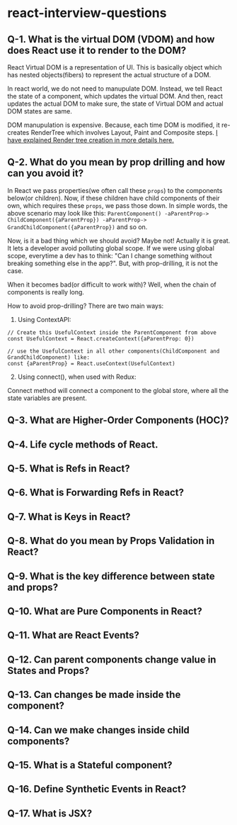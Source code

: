 # react-interview-questions

## Q-1. What is the virtual DOM (VDOM) and how does React use it to render to the DOM?
  
  React Virtual DOM is a representation of UI. This is basically object which has nested objects(fibers) to represent the actual structure of a DOM. 
  
  In react world, we do not need to manupulate DOM. Instead, we tell React the state of a component, which updates the virtual DOM. And then, react updates the actual DOM to make sure, the state of Virtual DOM and actual DOM states are same. 
  
  DOM manupulation is expensive. Because, each time DOM is modified, it re-creates RenderTree which involves Layout, Paint and Composite steps. 
  [I have explained Render tree creation in more details here.](https://github.com/mayukhr/parts_unknown/blob/main/README.md)

## Q-2. What do you mean by prop drilling and how can you avoid it?
In React we pass properties(we often call these `props`) to the components below(or children). Now, if these children have child components of their own, which requires these `props`, we pass those down.
In simple words, the above scenario may look like this:
`ParentComponent() -aParentProp-> ChildComponent({aParentProp}) -aParentProp-> GrandChildComponent({aParentProp})` and so on.

Now, is it a bad thing which we should avoid? 
Maybe not! Actually it is great. It lets a developer avoid polluting global scope. If we were using global scope, everytime a dev has to think: "Can I change something without breaking something else in the app?". But, with prop-drilling, it is not the case.

When it becomes bad(or difficult to work with)?
Well, when the chain of components is really long.

How to avoid prop-drilling?
There are two main ways:
1. Using ContextAPI:
```
// Create this UsefulContext inside the ParentComponent from above
const UsefulContext = React.createContext({aParentProp: 0})

// use the UsefulContext in all other components(ChildComponent and GrandChildComponent) like:
const {aParentProp} = React.useContext(UsefulContext)

```
2. Using connect(), when used with Redux: 

Connect method will connect a component to the global store, where all the state variables are present.

## Q-3. What are Higher-Order Components (HOC)?

## Q-4. Life cycle methods of React.

## Q-5. What is Refs in React?

## Q-6. What is Forwarding Refs in React?

## Q-7. What is Keys in React?

## Q-8. What do you mean by Props Validation in React?

## Q-9. What is the key difference between state and props?

## Q-10. What are Pure Components in React?

## Q-11. What are React Events?

## Q-12. Can parent components change value in States and Props?

## Q-13. Can changes be made inside the component?

## Q-14. Can we make changes inside child components?

## Q-15. What is a Stateful component?

## Q-16. Define Synthetic Events in React?

## Q-17. What is JSX?

